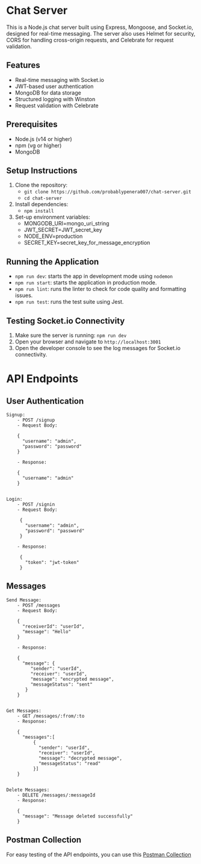 # Chat Server
This is a Node.js chat server built using Express, Mongoose, and Socket.io, designed for real-time messaging. The server also uses Helmet for security, CORS for handling cross-origin requests, and Celebrate for request validation.

## Features
- Real-time messaging with Socket.io
- JWT-based user authentication
- MongoDB for data storage
- Structured logging with Winston
- Request validation with Celebrate

## Prerequisites
- Node.js (v14 or higher)
- npm (vg or higher)
- MongoDB

## Setup Instructions

1. Clone the repository:
   - `git clone https://github.com/probablypenera007/chat-server.git`
   - `cd chat-server`
2. Install dependencies: 
    - `npm install`
3. Set-up environment variables:
    - MONGODB_URI=mongo_uri_string
    - JWT_SECRET=JWT_secret_key 
    - NODE_ENV=production
    - SECRET_KEY=secret_key_for_message_encryption
    
## Running the Application
- `npm run dev`: starts the app in development mode using `nodemon`
- `npm run start`: starts the application in production mode.
- `npm run lint`: runs the linter to check for code quality and formatting issues.
- `npm run test`: runs the test suite using Jest. 

## Testing Socket.io Connectivity

1. Make sure the server is running: `npm run dev`
2. Open your browser and navigate to `http://localhost:3001`
3. Open the developer console to see the log messages for Socket.io connectivity.

# API Endpoints

## User Authentication
    Signup:
        - POST /signup
        - Request Body: 

        { 
          "username": "admin", 
          "password": "password" 
        }

        - Response: 

        { 
          "username": "admin" 
        }


    Login:
        - POST /signin
        - Request Body: 

         { 
           "username": "admin", 
           "password": "password" 
         }

        - Response: 

         {
           "token": "jwt-token" 
         }


## Messages
    Send Message:
        - POST /messages
        - Request Body: 

        { 
          "receiverId": "userId", 
          "message": "Hello" 
        }

        - Response: 

        { 
          "message": { 
             "sender": "userId", 
             "receiver": "userId", 
             "message": "encrypted message", 
             "messageStatus": "sent" 
           } 
        }


    Get Messages:
        - GET /messages/:from/:to
        - Response: 

        { 
          "messages":[
              { 
                "sender": "userId", 
                "receiver": "userId", 
                "message": "decrypted message", 
                "messageStatus": "read" 
              }] 
        }


    Delete Messages:
        - DELETE /messages/:messageId
        - Response: 

        { 
          "message": "Message deleted successfully" 
        }


## Postman Collection
For easy testing of the API endpoints, you can use this [Postman Collection](./chat-server.postman_collection.json)
